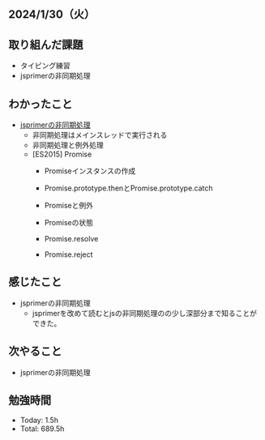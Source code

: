 ## 2024/1/30（火）

## 取り組んだ課題

- タイピング練習
- jsprimerの非同期処理

## わかったこと
- [jsprimerの非同期処理](https://jsprimer.net/basic/async/#async-function)
  - 非同期処理はメインスレッドで実行される
  - 非同期処理と例外処理
  - [ES2015] Promise
    - Promiseインスタンスの作成
    - Promise.prototype.thenとPromise.prototype.catch

    - Promiseと例外
    - Promiseの状態
    - Promise.resolve
    - Promise.reject

    
## 感じたこと 
- jsprimerの非同期処理
  - jsprimerを改めて読むとjsの非同期処理のの少し深部分まで知ることができた。

## 次やること
- jsprimerの非同期処理

## 勉強時間

- Today: 1.5h
- Total: 689.5h
